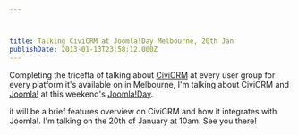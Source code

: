 ```yaml
---



title: Talking CiviCRM at Joomla!Day Melbourne, 20th Jan
publishDate: 2013-01-13T23:58:12.000Z
---
```



Completing the tricefta of talking about <a href="https://civicrm.org" target="_blank">CiviCRM</a> at every user group for every platform it&#39;s available on in Melbourne, I&#39;m talking about CiviCRM and <a href="https://joomla.org" target="_blank">Joomla!</a> at this weekend&#39;s <a href="https://melbourne.joomladay.org.au/" target="_blank">Joomla!Day</a>.

it will be a brief features overview on CiviCRM and how it integrates with Joomla!. I&#39;m talking on the 20th of January at 10am. See you there!

